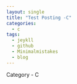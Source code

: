 ```yaml
---
layout: single
title: "Test Posting -C"
categories:
  - c
tags:
  - jeykll
  - github
  - Minimalmistakes
  - blog
---
```


Category - C
